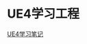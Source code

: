 # UE4学习工程

[UE4学习笔记](https://github.com/xutiantong/UnrealEngine4/blob/master/UE%E5%AD%A6%E4%B9%A0%E7%AC%94%E8%AE%B0.md)
